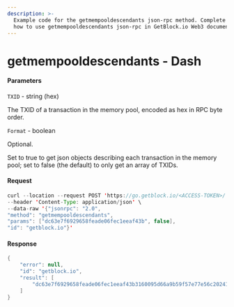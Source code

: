 ```yaml
---
description: >-
  Example code for the getmempooldescendants json-rpc method. Сomplete guide on
  how to use getmempooldescendants json-rpc in GetBlock.io Web3 documentation.
---
```


# getmempooldescendants - Dash

#### Parameters

`TXID` - string (hex)

The TXID of a transaction in the memory pool, encoded as hex in RPC byte order.

`Format` - boolean

Optional.

Set to true to get json objects describing each transaction in the memory pool; set to false (the default) to only get an array of TXIDs.

#### Request

```java
curl --location --request POST 'https://go.getblock.io/<ACCESS-TOKEN>/' \
--header 'Content-Type: application/json' \
--data-raw '{"jsonrpc": "2.0",
"method": "getmempooldescendants",
"params": ["dc63e7f6929658feade06fec1eeaf43b", false],
"id": "getblock.io"}'
```

#### Response

```java
{
    "error": null,
    "id": "getblock.io",
    "result": [
        "dc63e7f6929658feade06fec1eeaf43b3160095d66a9b59f57e77e56c20241fc"
    ]
}
```
